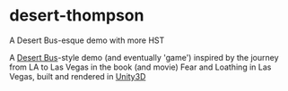 desert-thompson
===============

A Desert Bus-esque demo with more HST

A [Desert Bus](http://www.youtube.com/watch?v=nBr7EhL6Jpg)-style demo (and eventually 'game') inspired by the journey from LA to Las Vegas in the book (and movie) Fear and Loathing in Las Vegas, built and rendered in [Unity3D](http://unity3d.com/)

